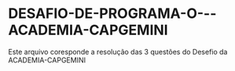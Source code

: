 # DESAFIO-DE-PROGRAMA-O---ACADEMIA-CAPGEMINI
Este arquivo coresponde a resolução das 3 questões do Desefio da ACADEMIA-CAPGEMINI
